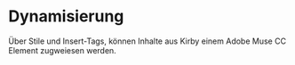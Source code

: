 # Dynamisierung

Über Stile und Insert-Tags, können Inhalte aus Kirby einem Adobe Muse CC Element zugweiesen werden.
